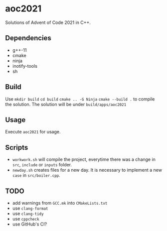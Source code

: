 # aoc2021
Solutions of Advent of Code 2021 in C++.

## Dependencies
- g++-11
- cmake
- ninja
- inotify-tools
- sh

## Build
Use `mkdir build` `cd build` `cmake .. -G Ninja` `cmake --build .` to compile the solution.
The solution will be under `build/apps/aoc2021`

## Usage
Execute `aoc2021` for usage.

## Scripts
- `workwork.sh` will compile the project, everytime there was a change in `src`, `include` or `inputs` folder.
- `newday.sh` creates files for a new day. It is necessary to implement a new `case` in `src/boiler.cpp`.

## TODO
- add warnings from `GCC.mk` into `CMakeLists.txt`
- use `clang-format`
- use `clang-tidy`
- use `cppcheck`
- use GitHub's CI?
